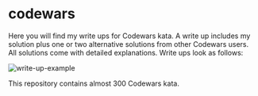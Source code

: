 # codewars

Here you will find my write ups for Codewars kata. A write up includes my solution plus one or two alternative solutions from other Codewars users. All solutions come with detailed explanations. Write ups look as follows:

![write-up-example](https://user-images.githubusercontent.com/71923215/95463577-33390600-0979-11eb-8acd-010c082ce0bd.jpg)

This repository contains almost 300 Codewars kata.
